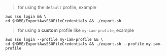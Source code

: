 > for using the `default` profile, example

```cli
aws sso login && \
cd $HOME/ExportAwsSSOFileCredentials && ./export.sh
```

> for using a **custom** profile like `my-iam-profile`, example

```cli
aws sso login --profile my-iam-profile && \
cd $HOME/ExportAwsSSOFileCredentials && ./export.sh --profile my-iam-profile
```
